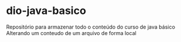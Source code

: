 # dio-java-basico
Repositório para armazenar todo o conteúdo do curso de java básico
Alterando um conteudo de um arquivo de forma local
